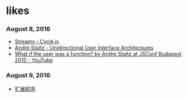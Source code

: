 # likes
### August 8, 2016
- [Streams › Cycle.js](http://cycle.js.org/streams.html) 
- [André Staltz - Unidirectional User Interface Architectures](http://staltz.com/unidirectional-user-interface-architectures.html) 
- [What if the user was a function? by Andre Staltz at JSConf Budapest 2015 - YouTube](https://www.youtube.com/watch?v=1zj7M1LnJV4) 

### August 9, 2016
- [扩展程序](chrome://extensions/) 
